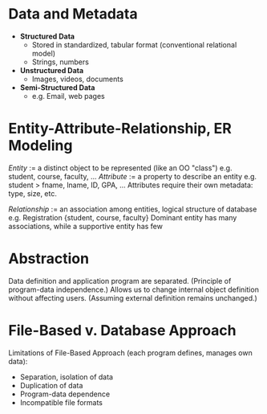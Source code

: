 # Data and Metadata

- **Structured Data**
	- Stored in standardized, tabular format (conventional relational model)
	- Strings, numbers
- **Unstructured Data**
	- Images, videos, documents
- **Semi-Structured Data**
	- e.g. Email, web pages

# Entity-Attribute-Relationship, ER Modeling

*Entity* := a distinct object to be represented (like an OO "class")
	e.g. student, course, faculty, ...
*Attribute* := a property to describe an entity
	e.g. student > fname, lname, ID, GPA, ...
Attributes require their own metadata: type, size, etc.

*Relationship* := an association among entities, logical structure of database
	e.g. Registration {student, course, faculty}
Dominant entity has many associations, while a supportive entity has few

# Abstraction

Data definition and application program are separated. (Principle of program-data independence.) Allows us to change internal object definition without affecting users. (Assuming external definition remains unchanged.)

# File-Based v. Database Approach

Limitations of File-Based Approach (each program defines, manages own data):
- Separation, isolation of data
- Duplication of data
- Program-data dependence
- Incompatible file formats

